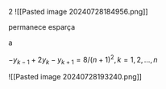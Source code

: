 
2
![[Pasted image 20240728184956.png]]

permanece esparça

a

$-y_{k-1} + 2y_k - y_{k+1} = 8 / (n + 1)^2,  k = 1, 2, ..., n$

![[Pasted image 20240728193240.png]]
